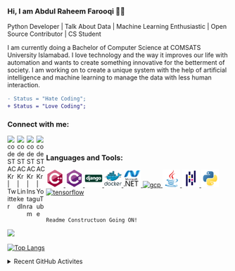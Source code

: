 ### Hi, I am Abdul Raheem Farooqi 👋😃

Python Developer | Talk About Data | Machine Learning Enthusiastic | Open Source Contributor | CS Student

I am currently doing a Bachelor of Computer Science at COMSATS University Islamabad. I love technology and the way it improves our life with automation and wants to create something innovative for the betterment of society. I am working on to create a unique system with the help of artificial intelligence and machine learning to manage the data with less human interaction.


```diff
- Status = "Hate Coding";
+ Status = "Love Coding";

```

### Connect with me:


[<img align="left" alt="codeSTACKr | Twitter" width="22px" src="https://cdn.jsdelivr.net/npm/simple-icons@v3/icons/twitter.svg" />][twitter]
[<img align="left" alt="codeSTACKr | LinkedIn" width="22px" src="https://cdn.jsdelivr.net/npm/simple-icons@v3/icons/linkedin.svg" />][linkedin]
[<img align="left" alt="codeSTACKr | Instagram" width="22px" src="https://cdn.jsdelivr.net/npm/simple-icons@v3/icons/instagram.svg" />][instagram]
[<img align="left" alt="codeSTACKr | YouTube" width="22px" src="https://cdn.jsdelivr.net/npm/simple-icons@3.13.0/icons/stackoverflow.svg" />][stackoverflow]

<br />

<h3 align="left">Languages and Tools:</h3>
<p align="left"> <a href="https://www.w3schools.com/cpp/" target="_blank" rel="noreferrer"> <img src="https://raw.githubusercontent.com/devicons/devicon/master/icons/cplusplus/cplusplus-original.svg" alt="cplusplus" width="40" height="40"/> </a> <a href="https://www.w3schools.com/cs/" target="_blank" rel="noreferrer"> <img src="https://raw.githubusercontent.com/devicons/devicon/master/icons/csharp/csharp-original.svg" alt="csharp" width="40" height="40"/> </a> <a href="https://www.djangoproject.com/" target="_blank" rel="noreferrer"> <img src="https://raw.githubusercontent.com/devicons/devicon/master/icons/django/django-original.svg" alt="django" width="40" height="40"/> </a> <a href="https://www.docker.com/" target="_blank" rel="noreferrer"> <img src="https://raw.githubusercontent.com/devicons/devicon/master/icons/docker/docker-original-wordmark.svg" alt="docker" width="40" height="40"/> </a> <a href="https://dotnet.microsoft.com/" target="_blank" rel="noreferrer"> <img src="https://raw.githubusercontent.com/devicons/devicon/master/icons/dot-net/dot-net-original-wordmark.svg" alt="dotnet" width="40" height="40"/> </a> <a href="https://cloud.google.com" target="_blank" rel="noreferrer"> <img src="https://www.vectorlogo.zone/logos/google_cloud/google_cloud-icon.svg" alt="gcp" width="40" height="40"/> </a> <a href="https://www.java.com" target="_blank" rel="noreferrer"> <img src="https://raw.githubusercontent.com/devicons/devicon/master/icons/java/java-original.svg" alt="java" width="40" height="40"/> </a> <a href="https://pandas.pydata.org/" target="_blank" rel="noreferrer"> <img src="https://raw.githubusercontent.com/devicons/devicon/2ae2a900d2f041da66e950e4d48052658d850630/icons/pandas/pandas-original.svg" alt="pandas" width="40" height="40"/> </a> <a href="https://www.python.org" target="_blank" rel="noreferrer"> <img src="https://raw.githubusercontent.com/devicons/devicon/master/icons/python/python-original.svg" alt="python" width="40" height="40"/> </a> <a href="https://www.tensorflow.org" target="_blank" rel="noreferrer"> <img src="https://www.vectorlogo.zone/logos/tensorflow/tensorflow-icon.svg" alt="tensorflow" width="40" height="40"/> </a> </p>
<br />

`Readme Constructuon Going ON!`

<img 
   width = "48%" src="https://github-readme-stats.vercel.app/api?username=xfarooqi&show_icons=true&theme=tokyonight" 
/>

 [![Top Langs](https://github-readme-stats.vercel.app/api/top-langs/?username=xfarooqi&layout=compact)](https://github.com/anuraghazra/github-readme-stats)


 <details>
  <summary>Recent GitHub Activites</summary>
  
 <!--START_SECTION:activity-->
1. 🎉 Merged PR [#4](https://github.com/XFarooqi/reviewing-a-pull-request/pull/4) in [XFarooqi/reviewing-a-pull-request](https://github.com/XFarooqi/reviewing-a-pull-request)
2. 💪 Opened PR [#4](https://github.com/XFarooqi/reviewing-a-pull-request/pull/4) in [XFarooqi/reviewing-a-pull-request](https://github.com/XFarooqi/reviewing-a-pull-request)
3. 🗣 Commented on [#6](https://github.com/GhaziXX/datacamp-dl/issues/6) in [GhaziXX/datacamp-dl](https://github.com/GhaziXX/datacamp-dl)
4. ❗️ Opened issue [#49](https://github.com/TRoboto/datacamp-downloader/issues/49) in [TRoboto/datacamp-downloader](https://github.com/TRoboto/datacamp-downloader)
5. ❌ Closed PR [#517](https://github.com/PyTorchLightning/metrics/pull/517) in [PyTorchLightning/metrics](https://github.com/PyTorchLightning/metrics)
<!--END_SECTION:activity-->
  
</details>


[twitter]: https://twitter.com/X_Farooqi
[stackoverflow]: https://stackoverflow.com/users/17386561/abdul-raheem
[instagram]: https://www.instagram.com/farooqi01/
[linkedin]: https://www.linkedin.com/in/abdul-raheem-343a321bb/


<!---
Make a Comment
Unable to Make it with my iown faultdiverted.Today will change some github stats
Today I am changing my aboutme .Adding something in the comment
NMo its time to bosst hte work.Event is going to occour.
frustation at peek.chanign name, ok that fine doing nothing
--->

